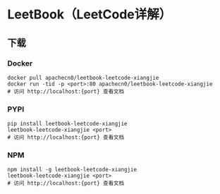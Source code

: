 # LeetBook（LeetCode详解）

## 下载

### Docker

```
docker pull apachecn0/leetbook-leetcode-xiangjie
docker run -tid -p <port>:80 apachecn0/leetbook-leetcode-xiangjie
# 访问 http://localhost:{port} 查看文档
```

### PYPI

```
pip install leetbook-leetcode-xiangjie
leetbook-leetcode-xiangjie <port>
# 访问 http://localhost:{port} 查看文档
```

### NPM

```
npm install -g leetbook-leetcode-xiangjie
leetbook-leetcode-xiangjie <port>
# 访问 http://localhost:{port} 查看文档
```